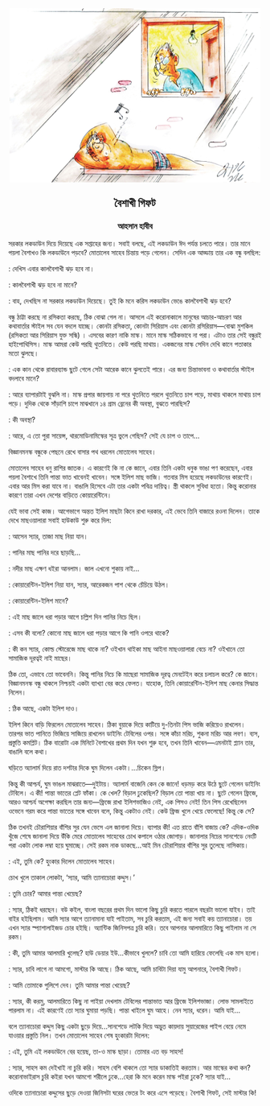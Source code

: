 <div align=center> <img align=center src='../images/prothomalo/বৈশাখী-গিফট@আহসান-হাবীব.jpg' width=500px >

<h2 align=center>বৈশাখী গিফট</h4><h3 align=center>আহসান হাবীব</h3>
</div>

সরকার লকডাউন দিয়ে দিয়েছে এক সপ্তাহের জন্য। সবাই বলছে, এই লকডাউন ঈদ পর্যন্ত চলতে পারে। তার মানে পয়লা বৈশাখও কি লকডাউনে পড়বে? মোতালেব সাহেব চিন্তায় পড়ে গেলেন। সেদিন এক আড্ডায় তার এক বন্ধু বলছিল:

: দেখিস এবার কালবৈশাখী ঝড় হবে না।

: কালবৈশাখী ঝড় হবে না মানে?

: বাহ, দেখছিস না সরকার লকডাউন দিয়েছে। তুই কি মনে করিস লকডাউন ভেঙে কালবৈশাখী ঝড় হবে?

বন্ধু ঠাট্টা করছে না রসিকতা করছে, ঠিক বোঝা গেল না। আসলে এই করোনাকালে মানুষের আচার-আচরণ আর কথাবার্তার স্টাইল সব যেন বদলে যাচ্ছে। কোনটা রসিকতা, কোনটা সিরিয়াস এবং কোনটা রসিরিয়াস—বোঝা মুশকিল (রসিকতা আর সিরিয়াস যুক্ত সন্ধি) । এসবের কারণ নাকি মাস্ক। মানে মাস্ক সঠিকভাবে না পরা। এটাও তার সেই বন্ধুরই হাইপোথিসিস। মাস্ক আমরা কেউ পরছি থুতনিতে। কেউ পরছি মাথায়। একজনের মাস্ক সেদিন দেখি কানে পতাকার মতো ঝুলছে।

: এক কান থেকে রাবারব্যান্ড ছুটে গেলে সেটা আরেক কানে ঝুলতেই পারে। এর জন্য চিন্তাভাবনা ও কথাবার্তার স্টাইল বদলাবে মানে?

: আরে ব্যাপারটাই বুঝলি না। মাস্ক প্রপার জায়গায় না পরে থুতনিতে পরলে থুতনিতে চাপ পড়ে, মাথায় থাকলে মাথায় চাপ পড়ে। দুদিক থেকে সাঁড়াশি চাপে মাঝখানে ১৪ গ্রাম ব্রেনের কী অবস্থা, বুঝতে পারছিস?

: কী অবস্থা?

: আরে, এ তো পুরা সায়েন্স, থারমোডিনামিস্কের সূত্র ভুলে গেছিস? সেই যে চাপ ও তাপে...

বিজ্ঞানমনস্ক বন্ধুকে পেছনে রেখে বাসার পথ ধরলেন মোতালেব সাহেব।

মোতালেব সাহেব ধনু রাশির জাতক। এ কারণেই কি না কে জানে, এবার তিনি একটা ধনুক ভাঙা পণ করেছেন, এবার পয়লা বৈশাখে তিনি পান্তা ভাত খাবেনই খাবেন। সঙ্গে ইলিশ মাছ ভাজি। গতবার মিস হয়েছে লকডাউনের কারণেই। এবার আর মিস করা যাবে না। বাঙালি হিসেবে এটা তার একটা পবিত্র দায়িত্ব। স্ত্রী থাকলে সুবিধা হতো। কিন্তু করোনার কারণে তারা এখন দেশের বাড়িতে কোয়ারেন্টিনে।

যেই ভাবা সেই কাজ। আগেভাগে অন্তত ইলিশ মাছটা কিনে রাখা দরকার, এই ভেবে তিনি বাজারে রওনা দিলেন। তাকে দেখে মাছওয়ালারা সবাই হাউকাউ শুরু করে দিল:

: আসেন স্যার, তাজা মাছ নিয়া যান।

: পানির মাছ পানির দরে ছাড়ছি...

: নদীর মাছ এক্ষণ ধইরা আনলাম। জাল এখনো শুকায় নাই...

: কোয়ারেন্টিন-ইলিশ নিয়া যান, স্যার, আরেকজন পাশ থেকে চেঁচিয়ে উঠল।

: কোয়ারেন্টিন-ইলিশ মানে?

: এই মাছ জালে ধরা পড়ার আগে চল্লিশ দিন পানির নিচে ছিল।

: এসব কী বলো? কোনো মাছ জালে ধরা পড়ার আগে কি পানি ওপরে থাকে?

: কী কন স্যার, কোল্ড স্টোরেজে মাছ থাকে না? ওইখান থাইকা মাছ আইনা মাছওয়ালারা বেচে না? ওইখানে তো সামাজিক দূরত্বই নাই মাছের।

ঠিক তো, এভাবে তো ভাবেননি। কিন্তু পানির নিচে কি মাছেরা সামাজিক দূরত্ব মেনটেইন করে চলাচল করে? কে জানে। বিজ্ঞানমনস্ক বন্ধু থাকলে নিশ্চয়ই একটা ব্যাখ্যা বের করে ফেলত। যাহোক, তিনি কোয়ারেন্টিন-ইলিশ মাছ কেনার সিদ্ধান্ত নিলেন।

: ঠিক আছে, একটা ইলিশ দাও।

ইলিশ কিনে বাড়ি ফিরলেন মোতালেব সাহেব। ঠিকা বুয়াকে দিয়ে কাটিয়ে দু-তিনটা পিস ভাজি করিয়েও রাখলেন। তারপর ভাত পানিতে ভিজিয়ে সাজিয়ে রাখলেন ডাইনিং টেবিলের ওপর। সঙ্গে কাঁচা মরিচ, শুকনা মরিচ আর লবণ। ব্যস, প্রস্তুতি কমপ্লিট। ঠিক বারোটা এক মিনিটে বৈশাখের প্রথম দিন যখন শুরু হবে, তখন তিনি খাবেন—এমনটাই প্ল্যান তার, বাঙালি বলে কথা।

ঘড়িতে অ্যালার্ম দিয়ে রাত দশটার দিকে ঘুম দিলেন একটা।...চিকেন স্লিপ।

কিন্তু কী আশ্চর্য, ঘুম ভাঙল মাঝরাতে—দুইটায়। অ্যালার্ম বাজেনি কেন কে জানে! ধড়মড় করে উঠে ছুটে গেলেন ডাইনিং টেবিলে। এ কী! পান্তা ভাতের প্লেট ফাঁকা। কে খেল? বিড়াল ঢুকেছিল? বিড়াল তো পান্তা খায় না। ছুটে গেলেন ফ্রিজে, আরও আশ্চর্য অপেক্ষা করছিল তার জন্য—ফ্রিজে রাখা ইলিশভাজিও নেই, এক পিসও নেই! তিন পিস রেখেছিলেন ওভেনে গরম করে পান্তা ভাতের সঙ্গে খাবেন বলে, কিন্তু একটাও নেই। কেউ ফ্রিজ খুলে খেয়ে ফেলেছে! কিন্তু কে সে?

ঠিক তখনই চৌরাশিয়ার বাঁশির সুর যেন ভেসে এল জানালা দিয়ে। ব্যাপার কী! এত রাতে বাঁশি বাজায় কে? এদিক-ওদিক খুঁজে শেষে জানালা দিয়ে উঁকি মেরে মোতালেব সাহেবের চোখ কপালে ওঠার জোগাড়। জানালার নিচের সানশেডে নেংটি পরা একটা লোক লম্বা হয়ে ঘুমাচ্ছে। সেই রকম নাক ডাকছে...আই মিন চৌরাশিয়ার বাঁশির সুর তুলেছে নাসিকায়।

: এই, তুমি কে? হুংকার দিলেন মোতালেব সাহেব।

চোখ খুলে তাকাল লোকটা, ‘স্যার, আমি ত্যানাচোরা কদ্দুস।’

: তুমি চোর? আমার পান্তা খেয়েছ?

: স্যার, ঠিকই ধরছেন। বউ কইল, বাংলা বছরের প্রথম দিন ভালো কিছু চুরি করতে পারলে বছরটা ভালো যাইব। তাই বাইর হইছিলাম। আমি স্যার আগে ত্যানামানা যাই পাইতাম, সব চুরি করতাম, এই জন্য সবাই কয় ত্যানাচোরা। তয় এখন স্যার স্প্যাশালাইজড চোর হইছি। অ্যান্টিক জিনিসপত্র চুরি করি। তবে আপনার আলমারিতে কিছু পাইলাম না সে রকম।

: কী, তুমি আমার আলমারি খুলেছ? হাউ ডেয়ার ইউ...কীভাবে খুললে? চাবি তো আমি হারিয়ে ফেলেছি এক মাস হলো।

: স্যার, চাবি লাগে না আমগো, মাস্টার কি আছে। ঠিক আছে, আমি চাবিটা দিয়া যামু আপনারে, বৈশাখী গিফট।

: আমি তোমাকে পুলিশে দেব। তুমি আমার পান্তা খেয়েছ?

: স্যার, কী করমু, আলমারিতে কিছু না পাইয়া দেখলাম টেবিলের পান্তাভাত আর ফ্রিজে ইলিশভাজা। লোভ সামলাইতে পারলাম না। এই কারণেই তো স্যার ঘুমায়া পড়ছি। পান্তা খাইলে ঘুম আহে। নেন স্যার, ধরেন। আমি যাই...

বলে ত্যানাচোরা কদ্দুস কিছু একটা ছুড়ে দিয়ে...সানশেডে লটকি দিয়ে অদ্ভুত কায়দায় সুয়ারেজের পাইপ বেয়ে নেমে যাওয়ার প্রস্তুতি নিল। তখন মোতালেব সাহেব শেষ হুংকারটা দিলেন:

: এই, তুমি এই লকডাউনে বের হয়েছ, তা-ও মাস্ক ছাড়া। তোমার এত বড় সাহস!

: স্যার, সাহস কম দেইখাই না চুরি করি। সাহস বেশি থাকলে তো স্যার ডাকাতিই করতাম। আর মাস্কের কথা কন? করোনাভাইরাস চুরি কইরা যখন আমগো শরীলে ঢুকে...হেরা কি মনে করেন মাস্ক পইরা ঢুকে? স্যার যাই...

ওদিকে ত্যানাচোরা কদ্দুসের ছুড়ে দেওয়া জিনিসটা ঘরের ভেতর টং করে এসে পড়েছে। বৈশাখী গিফট, সেই মাস্টার কি!

